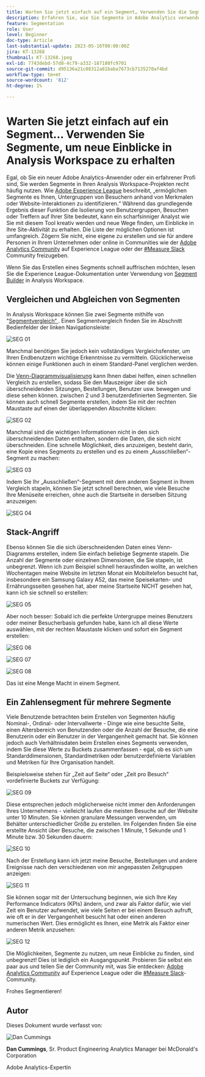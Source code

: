 ```yaml
---
title: Warten Sie jetzt einfach auf ein Segment… Verwenden Sie die Segmentierung, um neue Einblicke in Analysis Workspace zu erhalten
description: Erfahren Sie, wie Sie Segmente in Adobe Analytics verwenden, um neue Einblicke aus Ihren Analysis Workspace-Visualisierungen und Freiformtabellen zu erhalten.
feature: Segmentation
role: User
level: Beginner
doc-type: Article
last-substantial-update: 2023-05-16T00:00:00Z
jira: KT-13268
thumbnail: KT-13268.jpeg
exl-id: 7743debd-57d8-4c79-a332-187180fc9701
source-git-commit: d95136a21c08312a81baba7673cb7135270af4bd
workflow-type: tm+mt
source-wordcount: '812'
ht-degree: 1%

---
```


# Warten Sie jetzt einfach auf ein Segment… Verwenden Sie Segmente, um neue Einblicke in Analysis Workspace zu erhalten

Egal, ob Sie ein neuer Adobe Analytics-Anwender oder ein erfahrener Profi sind, Sie werden Segmente in Ihren Analysis Workspace-Projekten recht häufig nutzen. Wie [Adobe Experience League](https://experienceleague.adobe.com/docs/analytics/components/segmentation/seg-overview.html?lang=de) beschreibt, „ermöglichen Segmente es Ihnen, Untergruppen von Besuchern anhand von Merkmalen oder Website-Interaktionen zu identifizieren.“ Während das grundlegende Ergebnis dieser Funktion die Isolierung von Benutzergruppen, Besuchen oder Treffern auf Ihrer Site bedeutet, kann ein scharfsinniger Analyst wie Sie mit diesem Tool kreativ werden und neue Wege finden, um Einblicke in Ihre Site-Aktivität zu erhalten. Die Liste der möglichen Optionen ist umfangreich. Zögern Sie nicht, eine eigene zu erstellen und sie für andere Personen in Ihrem Unternehmen oder online in Communities wie der [Adobe Analytics Community](https://experienceleaguecommunities.adobe.com/t5/adobe-analytics/ct-p/adobe-analytics-community?lang=de) auf Experience League oder der [#Measure Slack](https://www.measure.chat/) Community freizugeben.

Wenn Sie das Erstellen eines Segments schnell auffrischen möchten, lesen Sie die Experience League-Dokumentation unter Verwendung von [Segment Builder](https://experienceleague.adobe.com/docs/analytics/components/segmentation/segmentation-workflow/seg-build.html?lang=en) in Analysis Workspace.

## Vergleichen und Abgleichen von Segmenten

In Analysis Workspace können Sie zwei Segmente mithilfe von &quot;[Segmentvergleich“ ](https://experienceleague.adobe.com/docs/analytics/analyze/analysis-workspace/panels/segment-comparison/segment-comparison.html?lang=de). Einen Segmentvergleich finden Sie im Abschnitt Bedienfelder der linken Navigationsleiste:

![SEG 01](assets/seg01.png)

Manchmal benötigen Sie jedoch kein vollständiges Vergleichsfenster, um Ihren Endbenutzern wichtige Erkenntnisse zu vermitteln. Glücklicherweise können einige Funktionen auch in einem Standard-Panel verglichen werden.

Die [Venn-Diagrammvisualisierung](https://experienceleague.adobe.com/docs/analytics/analyze/analysis-workspace/visualizations/venn.html?lang=de) kann Ihnen dabei helfen, einen schnellen Vergleich zu erstellen, sodass Sie den Mauszeiger über die sich überschneidenden Sitzungen, Bestellungen, Benutzer usw. bewegen und diese sehen können. zwischen 2 und 3 benutzerdefinierten Segmenten. Sie können auch schnell Segmente erstellen, indem Sie mit der rechten Maustaste auf einen der überlappenden Abschnitte klicken:

![SEG 02](assets/s02.png)

Manchmal sind die wichtigen Informationen nicht in den sich überschneidenden Daten enthalten, sondern die Daten, die sich nicht überschneiden. Eine schnelle Möglichkeit, dies anzuzeigen, besteht darin, eine Kopie eines Segments zu erstellen und es zu einem „Ausschließen“-Segment zu machen:

![SEG 03](assets/s03.png)

Indem Sie Ihr „Ausschließen“-Segment mit dem anderen Segment in Ihrem Vergleich stapeln, können Sie jetzt schnell berechnen, wie viele Besuche Ihre Menüseite erreichen, ohne auch die Startseite in derselben Sitzung anzuzeigen:

![SEG 04](assets/s04.png)

## Stack-Angriff

Ebenso können Sie die sich überschneidenden Daten eines Venn-Diagramms erstellen, indem Sie einfach beliebige Segmente stapeln. Die Anzahl der Segmente oder einzelnen Dimensionen, die Sie stapeln, ist unbegrenzt. Wenn ich zum Beispiel schnell herausfinden wollte, an welchen Wochentagen meine Website im letzten Monat ein Mobiltelefon besucht hat, insbesondere ein Samsung Galaxy A52, das meine Speisekarten- und Ernährungsseiten gesehen hat, aber meine Startseite NICHT gesehen hat, kann ich sie schnell so erstellen:

![SEG 05](assets/s05.png)

Aber noch besser: Sobald ich die perfekte Untergruppe meines Benutzers oder meiner Besucherbasis gefunden habe, kann ich all diese Werte auswählen, mit der rechten Maustaste klicken und sofort ein Segment erstellen:

![SEG 06](assets/s06.png)

![SEG 07](assets/s07.png)

![SEG 08](assets/s08.png)

Das ist eine Menge Macht in einem Segment.

## Ein Zahlensegment für mehrere Segmente

Viele Benutzende betrachten beim Erstellen von Segmenten häufig Nominal-, Ordinal- oder Intervallwerte - Dinge wie eine besuchte Seite, einen Altersbereich von Benutzenden oder die Anzahl der Besuche, die eine Benutzerin oder ein Benutzer in der Vergangenheit gemacht hat. Sie können jedoch auch Verhältnisdaten beim Erstellen eines Segments verwenden, indem Sie diese Werte zu Buckets zusammenfassen - egal, ob es sich um Standarddimensionen, Standardmetriken oder benutzerdefinierte Variablen und Metriken für Ihre Organisation handelt.

Beispielsweise stehen für „Zeit auf Seite“ oder „Zeit pro Besuch“ vordefinierte Buckets zur Verfügung:

![SEG 09](assets/s09.png)

Diese entsprechen jedoch möglicherweise nicht immer den Anforderungen Ihres Unternehmens - vielleicht laufen die meisten Besuche auf der Website unter 10 Minuten. Sie können granulare Messungen verwenden, um Behälter unterschiedlicher Größe zu erstellen. Im Folgenden finden Sie eine erstellte Ansicht über Besuche, die zwischen 1 Minute, 1 Sekunde und 1 Minute bzw. 30 Sekunden dauern:

![SEG 10](assets/s10.png)

Nach der Erstellung kann ich jetzt meine Besuche, Bestellungen und andere Ereignisse nach den verschiedenen von mir angepassten Zeitgruppen anzeigen:

![SEG 11](assets/s11.png)

Sie können sogar mit der Untersuchung beginnen, wie sich Ihre Key Performance Indicators (KPIs) ändern, und zwar als Faktor dafür, wie viel Zeit ein Benutzer aufwendet, wie viele Seiten er bei einem Besuch aufruft, wie oft er in der Vergangenheit besucht hat oder einen anderen numerischen Wert. Dies ermöglicht es Ihnen, eine Metrik als Faktor einer anderen Metrik anzusehen:

![SEG 12](assets/s12.png)

Die Möglichkeiten, Segmente zu nutzen, um neue Einblicke zu finden, sind unbegrenzt! Dies ist lediglich ein Ausgangspunkt. Probieren Sie selbst ein paar aus und teilen Sie der Community mit, was Sie entdecken: [Adobe Analytics Community](https://experienceleaguecommunities.adobe.com/t5/adobe-analytics/ct-p/adobe-analytics-community?lang=de) auf Experience League oder die [#Measure Slack](https://www.measure.chat/)-Community.

Frohes Segmentieren!

## Autor

Dieses Dokument wurde verfasst von:

![Dan Cummings](assets/seg13.png)

**Dan Cummings**, Sr. Product Engineering Analytics Manager bei McDonald&#39;s Corporation

Adobe Analytics-Expertin

